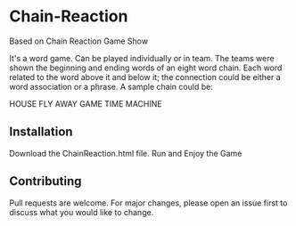 # Chain-Reaction
Based on Chain Reaction Game Show





It's a word game. Can be played individually or in team. The teams were shown the beginning and ending words of an eight word chain. Each word related to the word above it and below it; the connection could be either a word association or a phrase. A sample chain could be:

HOUSE
FLY
AWAY
GAME
TIME
MACHINE

## Installation

Download the ChainReaction.html file.
Run and Enjoy the Game


## Contributing
Pull requests are welcome. For major changes, please open an issue first to discuss what you would like to change.

